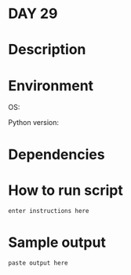 
# DAY 29

# Description

# Environment
OS:

Python version:

# Dependencies

# How to run script
```
enter instructions here
```

# Sample output
```
paste output here
```
